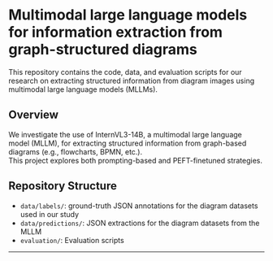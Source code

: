 # Multimodal large language models for information extraction from graph-structured diagrams

This repository contains the code, data, and evaluation scripts for our research on extracting structured information from diagram images using multimodal large language models (MLLMs).

## Overview

We investigate the use of InternVL3-14B, a multimodal large language model (MLLM), for extracting structured information from graph-based diagrams (e.g., flowcharts, BPMN, etc.).  
This project explores both prompting-based and PEFT-finetuned strategies.

## Repository Structure

- `data/labels/`: ground-truth JSON annotations for the diagram datasets used in our study
- `data/predictions/`: JSON extractions for the diagram datasets from the MLLM
- `evaluation/`: Evaluation scripts 

---
